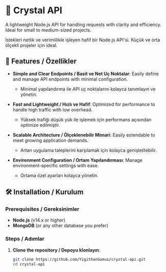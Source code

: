 # 💎 Crystal API

A lightweight Node.js API for handling requests with clarity and efficiency. Ideal for small to medium-sized projects.

İstekleri netlik ve verimlilikle işleyen hafif bir Node.js API'si. Küçük ve orta ölçekli projeler için ideal.

## 🚀 Features / Özellikler

- **Simple and Clear Endpoints / Basit ve Net Uç Noktalar**: Easily define and manage API endpoints with minimal configuration.
  - Minimal yapılandırma ile API uç noktalarını kolayca tanımlayın ve yönetin.

- **Fast and Lightweight / Hızlı ve Hafif**: Optimized for performance to handle high traffic with low overhead.
  - Yüksek trafiği düşük yük ile işlemek için performans açısından optimize edilmiştir.

- **Scalable Architecture / Ölçeklenebilir Mimari**: Easily extendable to meet growing application demands.
  - Artan uygulama taleplerini karşılamak için kolayca genişletilebilir.

- **Environment Configuration / Ortam Yapılandırması**: Manage environment-specific settings with ease.
  - Ortama özel ayarları kolayca yönetin.

## 🛠️ Installation / Kurulum

### Prerequisites / Gereksinimler

- **Node.js** (v14.x or higher)
- **MongoDB** (or any other database you prefer)

### Steps / Adımlar

1. **Clone the repository / Depoyu klonlayın**:
   ```bash
   git clone https://github.com/YigithanGumus/crystal-api.git
   cd crystal-api
